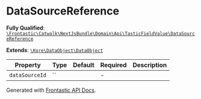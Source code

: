#  DataSourceReference

**Fully Qualified**: [`\Frontastic\Catwalk\NextJsBundle\Domain\Api\TasticFieldValue\DataSourceReference`](../../../../../../src/php/NextJsBundle/Domain/Api/TasticFieldValue/DataSourceReference.php)

**Extends**: [`\Kore\DataObject\DataObject`](https://github.com/kore/DataObject)

Property|Type|Default|Required|Description
--------|----|-------|--------|-----------
`dataSourceId` | `` |  | - | 

Generated with [Frontastic API Docs](https://github.com/FrontasticGmbH/apidocs).
